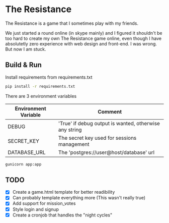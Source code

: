 # The Resistance

The Resistance is a game that I sometimes play with my friends.

We just started a round online (in skype mainly) and I figured it shouldn't be too hard
to create my own The Resistance game online, even though I have absolutetly zero experience
with web design and front-end. I was wrong. But now I am stuck.

## Build & Run
Install requirements from requirements.txt

```Bash
pip install -r requirements.txt
```

There are 3 environment variables

| Environment Variable | Comment                                                |
|----------------------|--------------------------------------------------------|
| DEBUG                | 'True' if debug output is wanted, otherwise any string |
| SECRET\_KEY          | The secret key used for sessions management            |
| DATABASE\_URL        | The 'postgres://user@host/database' url                |


```Bash
gunicorn app:app
```


## TODO

- [x] Create a game.html template for better readibility
- [x] Can probably template everything more (This wasn't really true)
- [x] Add support for mission\_votes
- [x] Style login and signup
- [x] Create a cronjob that handles the "night cycles"
